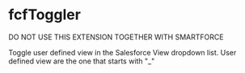 # fcfToggler

DO NOT USE THIS EXTENSION TOGETHER WITH SMARTFORCE

Toggle user defined view in the Salesforce View dropdown list. 
User defined view are the one that starts with "_"

